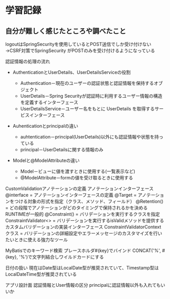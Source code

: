 # 学習記録

## 自分が難しく感じたところや調べたこと

logoutはSpringSecurityを使用しているとPOST送信でしか受け付けない
 →CSRF対策でSpringSecurity がPOSTのみを受け付けるようになっている

認証情報の処理の流れ
* AuthenticationとUserDetails、UserDetailsServiceの役割
  * Authentication－現在のユーザーの認証状態と認証情報を保持するオブジェクト
  * UserDetails－Spring Securityが認証時に利用するユーザー情報の構造を定義するインターフェース
  * UserDetailsService－ユーザー名をもとに UserDetails を取得するサービスインターフェース
* Auhenticationとprincipalの違い
  * auhtentication－principal(UserDetails)以外にも認証情報や状態を持っている
  * principal－UserDetailsに関する情報のみ

* Modelと@ModelAttributeの違い
  * Model－ビューに値を渡すときに使用する(一覧表示など)
  * @ModelAttribute－formの値を受け取るときに使用する

CustomValidationアノテーションの定義
アノテーションインターフェース
@interface = アノテーションインターフェースの定義
@Target = アノテーションをつける対象の形式を指定（クラス、メソッド、フィールド）
@Retention() = どの段階でアノテーションがどのタイミングで保持されるかを決める
RUNTIMEが一般的
@Constraint() = バリデーションを実行するクラスを指定
ConstraintValidator<> = バリデーションを実行するisValidメソッドを提供するカスタムバリデーションの実装インターフェース
ConstraintValidatorContext クラス = バリデーションの詳細設定やエラーメッセージのカスタマイズを行いたいときに使える強力なツール

MyBatisでのキーワード検索
プレースホルダ#{key}でバインド
CONCAT('%', #{key}, '%')で文字列結合しワイルドカードにする

日付の扱い
現在はDate型はLocalDate型が推奨されていて、Timestamp型はLocalDateTime型が推奨されている

アプリ設計面
認証情報とUser情報の区分
principalに認証情報以外も入れてもいいか






